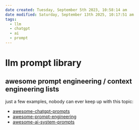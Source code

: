 ```yaml
---
date created: Tuesday, September 5th 2023, 10:58:14 am
date modified: Saturday, September 13th 2025, 10:17:51 am
tags:
  - llm
  - chatgpt
  - ai
  - prompt
---
```


# llm prompt library

## awesome prompt engineering / context engineering lists

just a few examples, nobody can ever keep up with this topic:

- [awesome-chatgpt-prompts](https://github.com/f/awesome-chatgpt-prompts)
- [awesome-prompt-engineering](https://github.com/promptslab/Awesome-Prompt-Engineering)
- [awesome-ai-system-prompts](https://github.com/dontriskit/awesome-ai-system-prompts)
